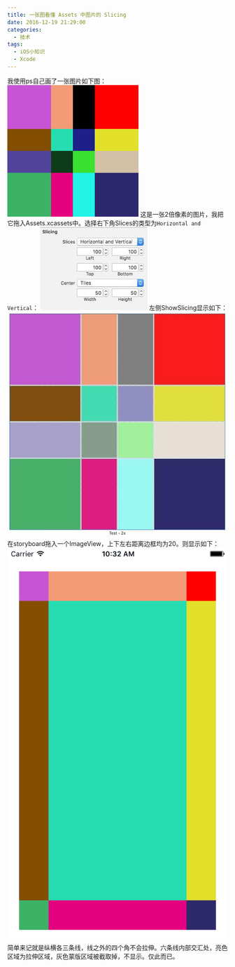 ```yaml
---
title: 一张图看懂 Assets 中图片的 Slicing
date: 2016-12-19 21:29:00
categories:
  - 技术
tags:
  - iOS小知识
  - Xcode
---
```


我使用ps自己画了一张图片如下图：
![First](One-picture-to-understand-Assets-Slicing-of-pictures/One-picture-to-understand-Assets-Slicing-of-pictures-1.png)
这是一张2倍像素的图片，我把它拖入Assets.xcassets中。选择右下角Slices的类型为`Horizontal and Vertical`：
![Second](One-picture-to-understand-Assets-Slicing-of-pictures/One-picture-to-understand-Assets-Slicing-of-pictures-2.jpg)
左侧ShowSlicing显示如下：
![Third](One-picture-to-understand-Assets-Slicing-of-pictures/One-picture-to-understand-Assets-Slicing-of-pictures-3.jpg)
在storyboard拖入一个ImageView，上下左右距离边框均为20。则显示如下：
![Fourth](One-picture-to-understand-Assets-Slicing-of-pictures/One-picture-to-understand-Assets-Slicing-of-pictures-4.png)
 简单来记就是纵横各三条线，线之外的四个角不会拉伸。六条线内部交汇处，亮色区域为拉伸区域，灰色蒙版区域被截取掉，不显示。仅此而已。
